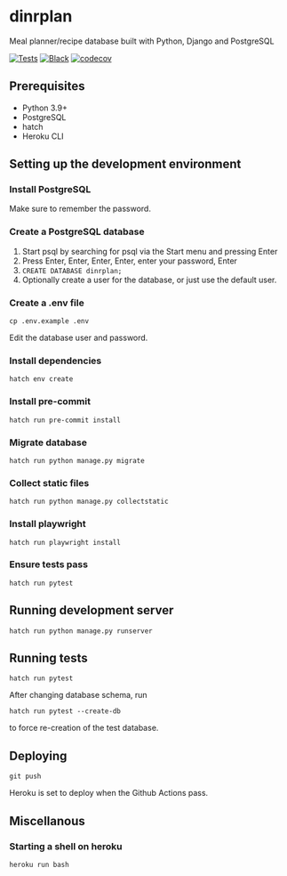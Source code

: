 # dinrplan

Meal planner/recipe database built with Python, Django and PostgreSQL

[![Tests](https://github.com/Godsmith/dinrplan/actions/workflows/tests.yml/badge.svg)](https://github.com/Godsmith/dinrplan/actions/workflows/tests.yml)
[![Black](https://github.com/Godsmith/dinrplan/actions/workflows/black.yml/badge.svg)](https://github.com/Godsmith/dinrplan/actions/workflows/black.yml)
[![codecov](https://codecov.io/gh/Godsmith/dinrplan/branch/master/graph/badge.svg?token=DSINFV82XT)](https://codecov.io/gh/Godsmith/dinrplan)

## Prerequisites

- Python 3.9+
- PostgreSQL
- hatch
- Heroku CLI

## Setting up the development environment

### Install PostgreSQL

Make sure to remember the password.

### Create a PostgreSQL database

1. Start psql by searching for psql via the Start menu and pressing Enter
2. Press Enter, Enter, Enter, Enter, enter your password, Enter
3. `CREATE DATABASE dinrplan;`
4. Optionally create a user for the database, or just use the default user.

### Create a .env file

```commandline
cp .env.example .env
```

Edit the database user and password.

### Install dependencies

```
hatch env create
```

### Install pre-commit

```
hatch run pre-commit install
```

### Migrate database

```
hatch run python manage.py migrate
```

### Collect static files

```commandline
hatch run python manage.py collectstatic
```

### Install playwright

```commandline
hatch run playwright install
```

### Ensure tests pass

```commandline
hatch run pytest
```

## Running development server

```
hatch run python manage.py runserver
```

## Running tests

```
hatch run pytest
```

After changing database schema, run

```commandline
hatch run pytest --create-db
```

to force re-creation of the test database.

## Deploying

```commandline
git push
```

Heroku is set to deploy when the Github Actions pass.

## Miscellanous

### Starting a shell on heroku

```commandline
heroku run bash
```
